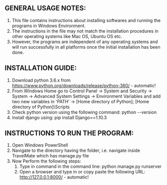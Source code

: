 ## GENERAL USAGE NOTES:

1. This file contains instructions about installing softwares and running the programs in Windows Environment.
1. The instructions in the file may not match the installation procedures in other operating systems like Mac OS, Ubuntu OS etc.
1. However, the programs are independent of any operating systems and will run successfully in all platforms once the initial installation has been done. 



## INSTALLATION GUIDE:

1. Download python 3.6.x from https://www.python.org/downloads/release/python-360/ - automatic!
1. From Windows Home go to Control Panel -> System and Security -> System -> Advanced System Settings -> Environment Variables and add two new variables in 'PATH' -> [Home directory of Python]; [Home directory of Python]\Scripts
1. Check python version using the following command: python --version
1. Install django using: pip install Django==1.10.3


## INSTRUCTIONS TO RUN THE PROGRAM:

1. Open Windows PowerShell
1. Navigate to the directory having the folder, i.e. navigate inside TravelMate which has manage.py file
1. Now Perform the following steps: 
	 1. Type in command in the command line: python manage.py runserver
	 1. Open a browser and type in or copy paste the following URL: http://127.0.0.1:8000/ - automatic!